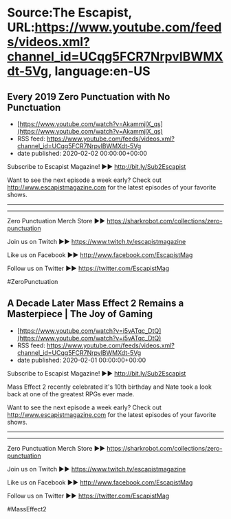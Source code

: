 # Source:The Escapist, URL:https://www.youtube.com/feeds/videos.xml?channel_id=UCqg5FCR7NrpvlBWMXdt-5Vg, language:en-US

## Every 2019 Zero Punctuation with No Punctuation
 - [https://www.youtube.com/watch?v=AkammjlX_qs](https://www.youtube.com/watch?v=AkammjlX_qs)
 - RSS feed: https://www.youtube.com/feeds/videos.xml?channel_id=UCqg5FCR7NrpvlBWMXdt-5Vg
 - date published: 2020-02-02 00:00:00+00:00

Subscribe to Escapist Magazine! ►► http://bit.ly/Sub2Escapist

Want to see the next episode a week early? Check out http://www.escapistmagazine.com for the latest episodes of your favorite shows.

---



---


Zero Punctuation Merch Store ►► https://sharkrobot.com/collections/zero-punctuation 

Join us on Twitch ►► https://www.twitch.tv/escapistmagazine 

Like us on Facebook ►► http://www.facebook.com/EscapistMag

Follow us on Twitter ►► https://twitter.com/EscapistMag

#ZeroPunctuation

## A Decade Later Mass Effect 2 Remains a Masterpiece | The Joy of Gaming
 - [https://www.youtube.com/watch?v=i5vATqc_DtQ](https://www.youtube.com/watch?v=i5vATqc_DtQ)
 - RSS feed: https://www.youtube.com/feeds/videos.xml?channel_id=UCqg5FCR7NrpvlBWMXdt-5Vg
 - date published: 2020-02-01 00:00:00+00:00

Subscribe to Escapist Magazine! ►► http://bit.ly/Sub2Escapist

Mass Effect 2 recently celebrated it's 10th birthday and Nate took a look back at one of the greatest RPGs ever made.

Want to see the next episode a week early? Check out http://www.escapistmagazine.com for the latest episodes of your favorite shows.

---



---


Zero Punctuation Merch Store ►► https://sharkrobot.com/collections/zero-punctuation 

Join us on Twitch ►► https://www.twitch.tv/escapistmagazine 

Like us on Facebook ►► http://www.facebook.com/EscapistMag

Follow us on Twitter ►► https://twitter.com/EscapistMag

#MassEffect2

